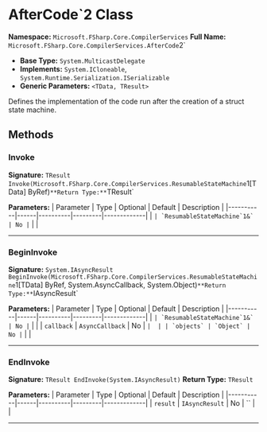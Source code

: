 # AfterCode`2 Class

**Namespace:** `Microsoft.FSharp.Core.CompilerServices`
**Full Name:** `Microsoft.FSharp.Core.CompilerServices.AfterCode`2`
- **Base Type:** `System.MulticastDelegate`
- **Implements:** `System.ICloneable`, `System.Runtime.Serialization.ISerializable`
- **Generic Parameters:** `<TData, TResult>`

Defines the implementation of the code run after the creation of a struct state machine.

## Methods

### Invoke

**Signature:** `TResult Invoke(Microsoft.FSharp.Core.CompilerServices.ResumableStateMachine`1[TData] ByRef)`
**Return Type:** `TResult`

**Parameters:**
| Parameter | Type | Optional | Default | Description |
|-----------|------|----------|---------|-------------|
| `` | `ResumableStateMachine`1&` | No | `` |  |

---

### BeginInvoke

**Signature:** `System.IAsyncResult BeginInvoke(Microsoft.FSharp.Core.CompilerServices.ResumableStateMachine`1[TData] ByRef, System.AsyncCallback, System.Object)`
**Return Type:** `IAsyncResult`

**Parameters:**
| Parameter | Type | Optional | Default | Description |
|-----------|------|----------|---------|-------------|
| `` | `ResumableStateMachine`1&` | No | `` |  |
| `callback` | `AsyncCallback` | No | `` |  |
| `objects` | `Object` | No | `` |  |

---

### EndInvoke

**Signature:** `TResult EndInvoke(System.IAsyncResult)`
**Return Type:** `TResult`

**Parameters:**
| Parameter | Type | Optional | Default | Description |
|-----------|------|----------|---------|-------------|
| `result` | `IAsyncResult` | No | `` |  |

---